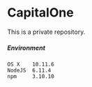 # CapitalOne
This is a private repository.

##### Environment
```
OS X    10.11.6
NodeJS  6.11.4
npm     3.10.10
```
